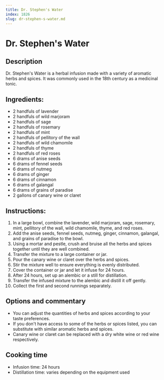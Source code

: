 ```yaml
---
title: Dr. Stephen's Water
index: 1826
slug: dr-stephen-s-water.md
---
```


# Dr. Stephen's Water

## Description
Dr. Stephen's Water is a herbal infusion made with a variety of aromatic herbs and spices. It was commonly used in the 18th century as a medicinal tonic.

## Ingredients:
- 2 handfuls of lavender
- 2 handfuls of wild marjoram
- 2 handfuls of sage
- 2 handfuls of rosemary
- 2 handfuls of mint
- 2 handfuls of pellitory of the wall
- 2 handfuls of wild chamomile
- 2 handfuls of thyme
- 2 handfuls of red roses
- 6 drams of anise seeds
- 6 drams of fennel seeds
- 6 drams of nutmeg
- 6 drams of ginger
- 6 drams of cinnamon
- 6 drams of galangal
- 6 drams of grains of paradise
- 2 gallons of canary wine or claret

## Instructions:
1. In a large bowl, combine the lavender, wild marjoram, sage, rosemary, mint, pellitory of the wall, wild chamomile, thyme, and red roses.
2. Add the anise seeds, fennel seeds, nutmeg, ginger, cinnamon, galangal, and grains of paradise to the bowl.
3. Using a mortar and pestle, crush and bruise all the herbs and spices together until they are well combined.
4. Transfer the mixture to a large container or jar.
5. Pour the canary wine or claret over the herbs and spices.
6. Stir the mixture well to ensure everything is evenly distributed.
7. Cover the container or jar and let it infuse for 24 hours.
8. After 24 hours, set up an alembic or a still for distillation.
9. Transfer the infused mixture to the alembic and distill it off gently.
10. Collect the first and second runnings separately.

## Options and commentary
- You can adjust the quantities of herbs and spices according to your taste preferences.
- If you don't have access to some of the herbs or spices listed, you can substitute with similar aromatic herbs and spices.
- Canary wine or claret can be replaced with a dry white wine or red wine respectively.

## Cooking time
- Infusion time: 24 hours
- Distillation time: varies depending on the equipment used